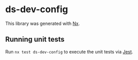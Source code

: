 # ds-dev-config

This library was generated with [Nx](https://nx.dev).

## Running unit tests

Run `nx test ds-dev-config` to execute the unit tests via [Jest](https://jestjs.io).
